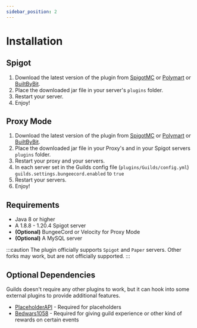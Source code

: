 ```yaml
---
sidebar_position: 2
---
```


# Installation

## Spigot

1. Download the latest version of the plugin from [SpigotMC](https://www.spigotmc.org/resources/110931/)
   or [Polymart](https://polymart.org/r/2915) or [BuiltByBit](https://builtbybit.com/resources/27980/).
2. Place the downloaded jar file in your server's `plugins` folder.
3. Restart your server.
4. Enjoy!

## Proxy Mode

1. Download the latest version of the plugin from [SpigotMC](https://www.spigotmc.org/resources/110931/)
   or [Polymart](https://polymart.org/r/2915) or [BuiltByBit](https://builtbybit.com/resources/27980/).
2. Place the downloaded jar file in your Proxy's and in your Spigot servers `plugins` folder.
3. Restart your proxy and your servers.
4. In each server set in the Guilds config file (`plugins/Guilds/config.yml`) `guilds.settings.bungeecord.enabled`
   to `true`
5. Restart your servers.
6. Enjoy!

## Requirements

- Java 8 or higher
- A 1.8.8 - 1.20.4 Spigot server
- **(Optional)** BungeeCord or Velocity for Proxy Mode
- **(Optional)** A MySQL server

:::caution
The plugin officially supports `Spigot` and `Paper` servers. Other forks may work, but are not officially supported.
:::

## Optional Dependencies

Guilds doesn't require any other plugins to work, but it can hook into some external plugins to provide additional
features.

- [PlaceholderAPI](https://www.spigotmc.org/resources/placeholderapi.6245/) - Required for placeholders
- [Bedwars1058](https://polymart.org/resource/bedwars1058.1152) - Required for giving guild experience or other kind of rewards on
  certain events

